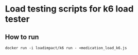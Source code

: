
# Load testing scripts for k6 load tester

## How to run

`docker run -i loadimpact/k6 run - <medication_load_k6.js`
